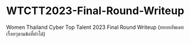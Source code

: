 # WTCTT2023-Final-Round-Writeup
Women Thailand Cyber Top Talent 2023 Final Round Writeup
(ทยอยอัพเดทเรื่อยๆตามข้อที่ทำได้)
